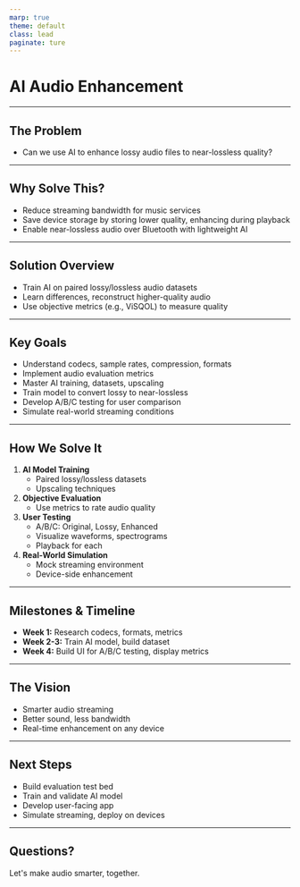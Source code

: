 ```yaml
---
marp: true
theme: default
class: lead
paginate: ture
---
```

# AI Audio Enhancement

---
## The Problem
- Can we use AI to enhance lossy audio files to near-lossless quality?

---
## Why Solve This?
- Reduce streaming bandwidth for music services
- Save device storage by storing lower quality, enhancing during playback
- Enable near-lossless audio over Bluetooth with lightweight AI

---
## Solution Overview
- Train AI on paired lossy/lossless audio datasets
- Learn differences, reconstruct higher-quality audio
- Use objective metrics (e.g., ViSQOL) to measure quality

---
## Key Goals
- Understand codecs, sample rates, compression, formats
- Implement audio evaluation metrics
- Master AI training, datasets, upscaling
- Train model to convert lossy to near-lossless
- Develop A/B/C testing for user comparison
- Simulate real-world streaming conditions

---
## How We Solve It
1. **AI Model Training**
   - Paired lossy/lossless datasets
   - Upscaling techniques
2. **Objective Evaluation**
   - Use metrics to rate audio quality
3. **User Testing**
   - A/B/C: Original, Lossy, Enhanced
   - Visualize waveforms, spectrograms
   - Playback for each
4. **Real-World Simulation**
   - Mock streaming environment
   - Device-side enhancement

---
## Milestones & Timeline
- **Week 1:** Research codecs, formats, metrics
- **Week 2-3:** Train AI model, build dataset
- **Week 4:** Build UI for A/B/C testing, display metrics

---
## The Vision
- Smarter audio streaming
- Better sound, less bandwidth
- Real-time enhancement on any device

---
## Next Steps
- Build evaluation test bed
- Train and validate AI model
- Develop user-facing app
- Simulate streaming, deploy on devices

---
## Questions?
Let's make audio smarter, together.
